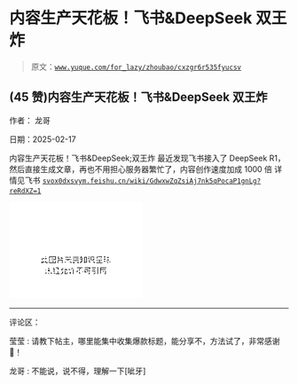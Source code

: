 # 内容生产天花板！飞书&DeepSeek 双王炸

> 原文：[`www.yuque.com/for_lazy/zhoubao/cxzgr6r535fyucsv`](https://www.yuque.com/for_lazy/zhoubao/cxzgr6r535fyucsv)

## (45 赞)内容生产天花板！飞书&DeepSeek 双王炸

作者： 龙哥

日期：2025-02-17

内容生产天花板！飞书&DeepSeek;双王炸 最近发现飞书接入了 DeepSeek
R1，然后直接生成文章，再也不用担心服务器繁忙了，内容创作速度加成 1000 倍 详情见飞书 [`svox0dxsvym.feishu.cn/wiki/GdwxwZqZsiAj7nk5qPocaP1gnLg?reRdXZ=1`](https://svox0dxsvym.feishu.cn/wiki/GdwxwZqZsiAj7nk5qPocaP1gnLg?reRdXZ=1)

![](img/d8d85d2751dd42f181dc768fca980e31.png "None")

* * *

评论区：

莹莹 : 请教下帖主，哪里能集中收集爆款标题，能分享不，方法试了，非常感谢🙏！

龙哥 : 不能说，说不得，理解一下[呲牙]
